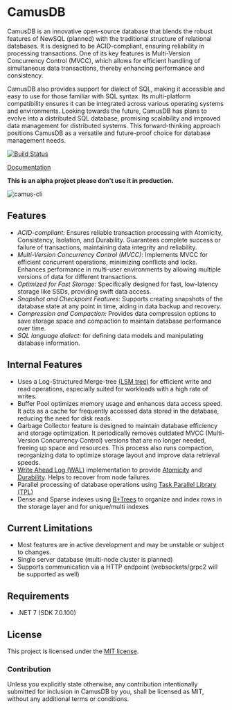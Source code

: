 CamusDB
=======
CamusDB is an innovative open-source database that blends the robust features of NewSQL (planned) with the traditional structure of relational databases. It is designed to be ACID-compliant, ensuring reliability in processing transactions. One of its key features is Multi-Version Concurrency Control (MVCC), which allows for efficient handling of simultaneous data transactions, thereby enhancing performance and consistency. 

CamusDB also provides support for dialect of SQL, making it accessible and easy to use for those familiar with SQL syntax. Its multi-platform compatibility ensures it can be integrated across various operating systems and environments. Looking towards the future, CamusDB has plans to evolve into a distributed SQL database, promising scalability and improved data management for distributed systems. This forward-thinking approach positions CamusDB as a versatile and future-proof choice for database management needs.

[![Build Status](https://app.travis-ci.com/camusdb/camusdb.svg?branch=main)](https://app.travis-ci.com/camusdb/camusdb)

[Documentation](https://camusdb.github.io/docs/intro)

**This is an alpha project please don't use it in production.**

![camus-cli](https://media.giphy.com/media/vqs2XqX5mAxC4Ln0FO/giphy.gif)

Features
--------
 - *ACID-compliant:* Ensures reliable transaction processing with Atomicity, Consistency, Isolation, and Durability. Guarantees complete success or failure of transactions, maintaining data integrity and reliability.
 - *Multi-Version Concurrency Control (MVCC)*: Implements MVCC for efficient concurrent operations, minimizing conflicts and locks. Enhances performance in multi-user environments by allowing multiple versions of data for different transactions.
 - *Optimized for Fast Storage:* Specifically designed for fast, low-latency storage like SSDs, providing swift data access.
 - *Snapshot and Checkpoint Features:* Supports creating snapshots of the database state at any point in time, aiding in data backup and recovery.
 - *Compression and Compaction:* Provides data compression options to save storage space and compaction to maintain database performance over time.
 - *SQL language dialect:* for defining data models and manipulating database information.

Internal Features
----------------- 
 - Uses a Log-Structured Merge-tree [(LSM tree)](https://en.wikipedia.org/wiki/Log-structured_merge-tree) for efficient write and read operations, especially suited for workloads with a high rate of writes.
 - Buffer Pool optimizes memory usage and enhances data access speed. It acts as a cache for frequently accessed data stored in the database, reducing the need for disk reads.
 - Garbage Collector feature is designed to maintain database efficiency and storage optimization. It periodically removes outdated MVCC (Multi-Version Concurrency Control) versions that are no longer needed, freeing up space and resources. This process also runs compaction, reorganizing data to optimize storage layout and improve data retrieval speeds.
 - [Write Ahead Log (WAL)](https://en.wikipedia.org/wiki/Write-ahead_logging) implementation to provide [Atomicity](https://en.wikipedia.org/wiki/Atomicity_(database_systems)) and [Durability](https://en.wikipedia.org/wiki/Durability_(database_systems)). Helps to recover from node failures.
 - Parallel processing of database operations using [Task Parallel Library (TPL)](https://docs.microsoft.com/en-us/dotnet/standard/parallel-programming/task-parallel-library-tpl)
 - Dense and Sparse indexes using [B+Trees](https://en.wikipedia.org/wiki/B%2B_tree) to organize and index rows in the storage layer and for unique/multi indexes
 
Current Limitations
-------------------
 - Most features are in active development and may be unstable or subject to changes.
 - Single server database (multi-node cluster is planned)
 - Supports communication via a HTTP endpoint (websockets/grpc2 will be supported as well) 

## Requirements
 - .NET 7 (SDK 7.0.100)

## License

This project is licensed under the [MIT license](LICENSE.txt).

### Contribution

Unless you explicitly state otherwise, any contribution intentionally submitted for inclusion in CamusDB by you, shall be licensed as MIT, without any additional terms or conditions.
